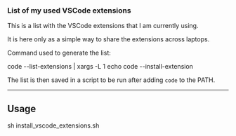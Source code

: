 ### List of my used VSCode extensions

This is a list with the VSCode extensions that I am currently using.

It is here only as a simple way to share the extensions across laptops.

Command used to generate the list:

code --list-extensions | xargs -L 1 echo code --install-extension

The list is then saved in a script to be run after adding `code` to the PATH.

---

## Usage

sh install_vscode_extensions.sh

